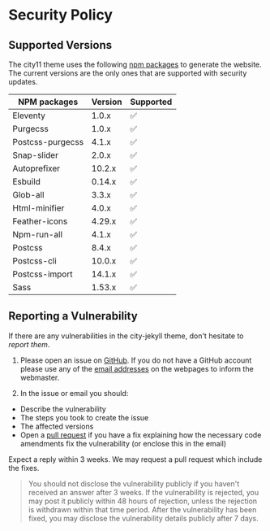 # Security Policy

## Supported Versions

The city11 theme uses the following [npm packages](https://www.npmjs.com/) to generate the website. The current versions are the only ones that are supported with security updates.

| NPM packages        | Version | Supported  |
| --------------------| ------- | ---------  |
| Eleventy            | 1.0.x   | :white_check_mark: |
| Purgecss            | 1.0.x   | :white_check_mark: |
| Postcss-purgecss    | 4.1.x   | :white_check_mark: |
| Snap-slider         | 2.0.x   | :white_check_mark: |
| Autoprefixer        | 10.2.x  | :white_check_mark: |
| Esbuild             | 0.14.x  | :white_check_mark: |
| Glob-all            | 3.3.x   | :white_check_mark: |
| Html-minifier       | 4.0.x   | :white_check_mark: |
| Feather-icons       | 4.29.x  | :white_check_mark: |
| Npm-run-all         | 4.1.x   | :white_check_mark: |
| Postcss             | 8.4.x   | :white_check_mark: |
| Postcss-cli         | 10.0.x  | :white_check_mark: |
| Postcss-import      | 14.1.x  | :white_check_mark: |
| Sass                | 1.53.x  | :white_check_mark: |

## Reporting a Vulnerability

If there are any vulnerabilities in the city-jekyll theme, don't hesitate to _report them_.

1. Please open an issue on [GitHub](https://github.com/woodcock3/city11). If you do not have a GitHub account please use any of the [email addresses](https://woodcock3.github.io/city-jekyll/) on the webpages to inform the webmaster. 

2. In the issue or email you should:

  - Describe the vulnerability
  - The steps you took to create the issue
  - The affected versions
  - Open a [pull request](https://github.com/woodcock3/city11/pulls) if you have a fix explaining how the necessary code amendments fix the vulnerability (or enclose this in the email)

Expect a reply within 3 weeks. We may request a pull request which include the fixes.

> You should not disclose the vulnerability publicly if you haven't received an answer after 3 weeks.
> If the vulnerability is rejected, you may post it publicly within 48 hours of rejection, unless the rejection is withdrawn within that time period.
> After the vulnerability has been fixed, you may disclose the vulnerability details publicly after 7 days.
